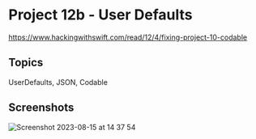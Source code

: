 # Project 12b - User Defaults

https://www.hackingwithswift.com/read/12/4/fixing-project-10-codable

## Topics

UserDefaults, JSON, Codable

## Screenshots

![Screenshot 2023-08-15 at 14 37 54](https://github.com/juliobraganca/100-days-of-swift/assets/127988357/3df07c2a-a285-4c16-8ea1-7162d75bec25)
